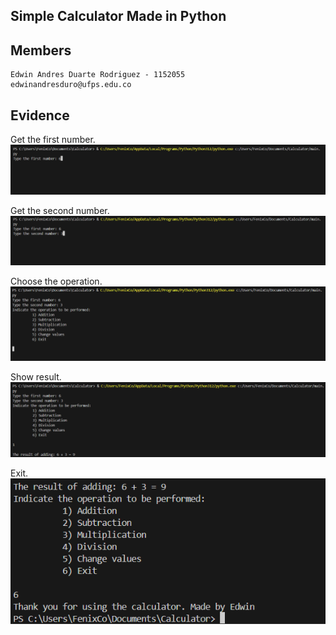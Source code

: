 ## Simple Calculator Made in Python

## Members

    Edwin Andres Duarte Rodriguez - 1152055
    edwinandresduro@ufps.edu.co

## Evidence
Get the first number.
![alt text](images/image-1.png)

Get the second number.
![alt text](images/image-2.png)

Choose the operation.
![alt text](images/image-3.png)

Show result.
![alt text](images/image-4.png)

Exit.
![alt text](images/image-5.png)
